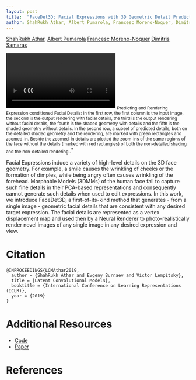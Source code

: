 ```yaml
---
layout: post
title:  "FaceDet3D: Facial Expressions with 3D Geometric Detail Prediction"
author: ShahRukh Athar, Albert Pumarola, Francesc Moreno-Noguer, Dimitris Samaras
---
```

<p>
<a href="http://shahrukhathar.github.io/about/" target="_blank">ShahRukh Athar</a>,
<a href="https://www.albertpumarola.com/#page" target="_blank">Albert Pumarola</a> 
<a href="http://www.iri.upc.edu/people/fmoreno/" target="_blank">Francesc Moreno-Noguer</a>
<a href="https://www3.cs.stonybrook.edu/~samaras/" target="_blank">Dimitris Samaras</a>
</p>

 <video controls loop>
  <source src="/videos/FaceDet3D/subj002_angry.mp4" type="video/mp4">
  Your browser does not support the video tag.
</video> 
<sub font-size="small">Predicting and Rendering Expression conditioned Facial Details:  In the first row, the first column is the input image, the second is the output rendering with facial details, the third is the output rendering without facial details,  the fourth is the shaded geometry with details and the fifth is the shaded geometry without details. In the second row, a subset of predicted details, both on the detailed shaded geometry and the rendering, are marked with green rectangles and zoomed-in. Beside the zoomed-in details are plotted the zoom-ins of the same regions of the face without the details (marked with red rectangles) of both the non-detailed shading and the non-detailed rendering..</sub>*



Facial Expressions induce a variety of high-level details on the 3D face geometry. For example, a smile causes the wrinkling of cheeks or the formation of dimples, while being angry often causes wrinkling of the forehead. Morphable Models (3DMMs) of the human face fail to capture such fine details in their PCA-based representations  and consequently cannot generate such details when  used to edit expressions. In this work, we introduce FaceDet3D, a first-of-its-kind method that generates - from a single image - geometric facial details that are consistent with any desired target expression.  The facial details are represented as a vertex displacement map and used then by a Neural Renderer to photo-realistically render novel images of any single image in any desired expression and view. 

# Citation
```
@INPROCEEDINGS{LCMAthar2019,
  author = {ShahRukh Athar and Evgeny Burnaev and Victor Lempitsky},
  title = {Latent Convolutional Models},
  booktitle = {International Conference on Learning Representations (ICLR)},
  year = {2019}
}
```

# Additional Resources

- [Code](https://github.com/srxdev0619/FaceDet3D)
- [Paper](wwww.google.com)


# References
